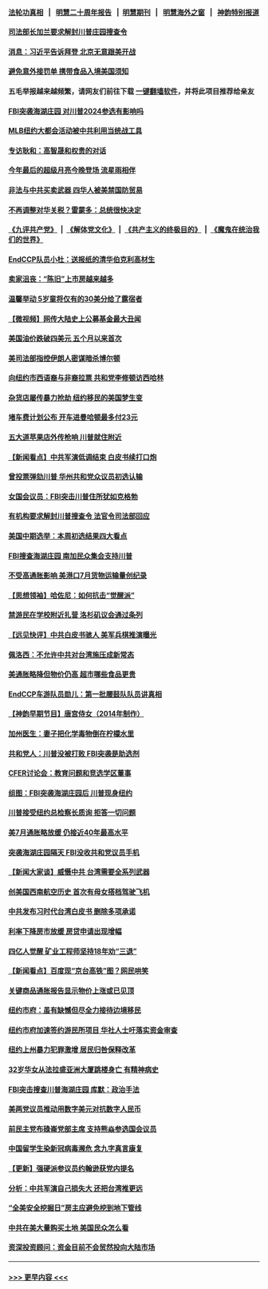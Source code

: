 #### [法轮功真相](https://github.com/gfw-breaker/truth/blob/master/README.md?t=0) &nbsp;&nbsp;|&nbsp;&nbsp; [明慧二十周年报告](https://github.com/gfw-breaker/mh-reports/blob/master/README.md?t=0) &nbsp;&nbsp;|&nbsp;&nbsp;[明慧期刊](https://github.com/gfw-breaker/mh-qikan) &nbsp;&nbsp;|&nbsp;&nbsp; [明慧海外之窗](https://github.com/gfw-breaker/mh-news/blob/master/README.md?t=0) &nbsp;&nbsp;|&nbsp;&nbsp; [神韵特别报道](https://github.com/gfw-breaker/mh-news/blob/master/shenyun.md?t=0)
#### [司法部长加兰要求解封川普庄园搜查令](../pages/nsc412/n13800552.md?t=08120751) 
#### [消息：习近平告诉拜登 北京无意跟美开战](../pages/nsc412/n13800541.md?t=08120751) 
#### [避免意外接罚单 携带食品入境美国须知](../pages/nsc412/n13800380.md?t=08120751) 
#### 五毛举报越来越频繁，请网友们前往下载 [一键翻墙软件](https://github.com/gfw-breaker/ssr-accounts)，并将此项目推荐给亲友
#### [FBI突袭海湖庄园 对川普2024参选有影响吗](../pages/nsc412/n13800411.md?t=08120751) 
#### [MLB纽约大都会活动被中共利用当统战工具](../pages/nsc412/n13800126.md?t=08120751) 
#### [专访耿和：高智晟和权贵的对话](../pages/nsc412/n13800480.md?t=08120751) 
#### [今年最后的超级月亮今晚登场 流星雨相伴](../pages/nsc412/n13800449.md?t=08120751) 
#### [非法与中共买卖武器 四华人被美禁国防贸易](../pages/nsc412/n13800431.md?t=08120751) 
#### [不再调整对华关税？雷蒙多：总统很快决定](../pages/nsc412/n13800218.md?t=08120751) 
#### [《九评共产党》](https://github.com/begood0513/9ping.md/blob/master/README.md) &nbsp;|&nbsp; [《解体党文化》](../../../../jtdwh.md/blob/master/README.md)  &nbsp;|&nbsp; [《共产主义的终极目的》](../../../../gczydzjmd.md/blob/master/README.md) &nbsp;|&nbsp; [《魔鬼在统治我们的世界》](../../../../mgztzwmdsj.md/blob/master/README.md) 
#### [EndCCP队员小杜：送报纸的清华伯克利高材生](../pages/nsc412/n13800311.md?t=08120751) 
#### [卖家沮丧：“陈旧”上市房越来越多](../pages/nsc412/n13800258.md?t=08120751) 
#### [温馨举动 5岁童将仅有的30美分给了露宿者](../pages/nsc412/n13800152.md?t=08120751) 
#### [【微视频】网传大陆史上公募基金最大丑闻](../pages/nsc412/n13800399.md?t=08120751) 
#### [美国油价跌破四美元 五个月以来首次](../pages/nsc412/n13800285.md?t=08120751) 
#### [美司法部指控伊朗人密谋暗杀博尔顿](../pages/nsc412/n13800161.md?t=08120751) 
#### [向纽约市西语裔与非裔拉票 共和党李修顿访西哈林](../pages/nsc412/n13800119.md?t=08120751) 
#### [杂货店屡传暴力抢劫 纽约移民的美国梦生变](../pages/nsc412/n13800089.md?t=08120751) 
#### [堵车费计划公布 开车进曼哈顿最多付23元](../pages/nsc412/n13800107.md?t=08120751) 
#### [五大道苹果店外传枪响 川普就住附近](../pages/nsc412/n13800103.md?t=08120751) 
#### [【新闻看点】中共军演低调结束 白皮书续打口炮](../pages/nsc412/n13799806.md?t=08120751) 
#### [曾投票弹劾川普 华州共和党众议员初选认输](../pages/nsc412/n13800007.md?t=08120751) 
#### [女国会议员：FBI突击川普住所犹如克格勃](../pages/nsc412/n13800018.md?t=08120751) 
#### [有机构要求解封川普搜查令 法官令司法部回应](../pages/nsc412/n13799984.md?t=08120751) 
#### [美国中期选举：本周初选结果四大看点](../pages/nsc412/n13799858.md?t=08120751) 
#### [FBI搜查海湖庄园 南加民众集会支持川普](../pages/nsc412/n13800010.md?t=08120751) 
#### [不受高通胀影响 美港口7月货物运输量创纪录](../pages/nsc412/n13799976.md?t=08120751) 
#### [【思想领袖】哈佐尼：如何抗击“觉醒派”](../pages/nsc412/n13790244.md?t=08120751) 
#### [禁游民在学校附近扎营 洛杉矶议会通过条列](../pages/nsc412/n13799961.md?t=08120751) 
#### [【远见快评】中共白皮书骇人 美军兵棋推演曝光](../pages/nsc412/n13799913.md?t=08120751) 
#### [佩洛西：不允许中共对台湾施压成新常态](../pages/nsc412/n13799927.md?t=08120751) 
#### [美通胀略降但物价仍高 超市哪些食品更贵](../pages/nsc412/n13799895.md?t=08120751) 
#### [EndCCP车游队员勋儿：第一批腰鼓队队员讲真相](../pages/nsc412/n13799669.md?t=08120751) 
#### [【神韵早期节目】唐宫侍女（2014年制作）](../pages/nsc412/n13799843.md?t=08120751) 
#### [加州医生：妻子把化学毒物倒在柠檬水里](../pages/nsc412/n13799915.md?t=08120751) 
#### [共和党人：川普没被打败 FBI突袭是助选剂](../pages/nsc412/n13799853.md?t=08120751) 
#### [CFER讨论会：教育问题和竞选学区董事](../pages/nsc412/n13799861.md?t=08120751) 
#### [组图：FBI突袭海湖庄园后 川普现身纽约](../pages/nsc412/n13799524.md?t=08120751) 
#### [川普接受纽约总检察长质询 拒答一切问题](../pages/nsc412/n13799778.md?t=08120751) 
#### [美7月通胀略放缓 仍接近40年最高水平](../pages/nsc412/n13799732.md?t=08120751) 
#### [突袭海湖庄园隔天 FBI没收共和党议员手机](../pages/nsc412/n13799749.md?t=08120751) 
#### [【新闻大家谈】威慑中共 台湾需要全系列武器](../pages/nsc412/n13799721.md?t=08120751) 
#### [创美国西南航空历史 首次有母女搭档驾驶飞机](../pages/nsc412/n13799191.md?t=08120751) 
#### [中共发布习时代台湾白皮书 删除多项承诺](../pages/nsc412/n13799640.md?t=08120751) 
#### [利率下降房市放缓 房贷申请出现增幅](../pages/nsc412/n13799562.md?t=08120751) 
#### [四亿人觉醒 矿业工程师坚持18年劝“三退”](../pages/nsc412/n13799421.md?t=08120751) 
#### [【新闻看点】百度现“京台高铁”图？网民哄笑](../pages/nsc412/n13799099.md?t=08120751) 
#### [关键商品通胀报告显示物价上涨或已见顶](../pages/nsc412/n13799137.md?t=08120751) 
#### [纽约市府：虽有缺憾但尽全力接待边境移民](../pages/nsc412/n13799277.md?t=08120751) 
#### [纽约市府加速签约游民所项目 华社人士吁落实资金审查](../pages/nsc412/n13799279.md?t=08120751) 
#### [纽约上州暴力犯罪激增 居民归咎保释改革](../pages/nsc412/n13799267.md?t=08120751) 
#### [32岁华女从法拉盛亚洲大厦跳楼身亡 有精神病史](../pages/nsc412/n13799275.md?t=08120751) 
#### [FBI突击搜查川普海湖庄园 库默：政治手法](../pages/nsc412/n13799285.md?t=08120751) 
#### [美两党议员推动用数字美元对抗数字人民币](../pages/nsc412/n13799236.md?t=08120751) 
#### [前民主党布碌崙党部主席 支持熊焱参选国会议员](../pages/nsc412/n13799264.md?t=08120751) 
#### [中国留学生染新冠病毒濒危 念九字真言康复](../pages/nsc412/n13799071.md?t=08120751) 
#### [【更新】强硬派参议员约翰逊获党内提名](../pages/nsc412/n13799017.md?t=08120751) 
#### [分析：中共军演自己损失大 还把台湾推更远](../pages/nsc412/n13798501.md?t=08120751) 
#### [“全美安全挖掘日”房主应避免挖到地下管线](../pages/nsc412/n13799213.md?t=08120751) 
#### [中共在美大量购买土地 美国民众怎么看](../pages/nsc412/n13799203.md?t=08120751) 
#### [资深投资顾问：资金目前不会贸然投向大陆市场](../pages/nsc412/n13799162.md?t=08120751) 

----
#### [ >>> 更早内容 <<< ](../indexes/nsc412-earlier.md)
